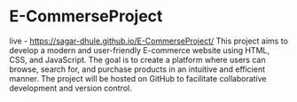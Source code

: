 # E-CommerseProject
live - https://sagar-dhule.github.io/E-CommerseProject/
This project aims to develop a modern and user-friendly E-commerce website using HTML, CSS, and JavaScript. The goal is to create a platform where users can browse, search for, and purchase products in an intuitive and efficient manner. The project will be hosted on GitHub to facilitate collaborative development and version control.
